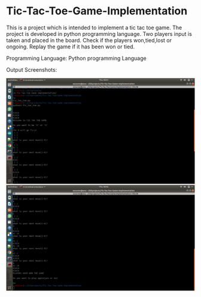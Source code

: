 # Tic-Tac-Toe-Game-Implementation
This is a project which is intended to implement a tic tac toe game. The project is developed in python programming language. Two players input is taken and placed in the board. Check if the players won,tied,lost or ongoing. Replay the game if it has been won or tied.

Programming Language: Python programming Language

Output Screenshots:

<img src="/images/Screenshot1.png">

<img src="/images/Screenshot2.png">

